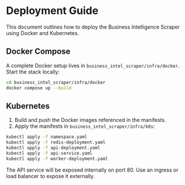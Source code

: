 # Deployment Guide

This document outlines how to deploy the Business Intelligence Scraper using Docker and Kubernetes.

## Docker Compose

A complete Docker setup lives in `business_intel_scraper/infra/docker`.
Start the stack locally:

```bash
cd business_intel_scraper/infra/docker
docker compose up --build
```

## Kubernetes

1. Build and push the Docker images referenced in the manifests.
2. Apply the manifests in `business_intel_scraper/infra/k8s`:

```bash
kubectl apply -f namespace.yaml
kubectl apply -f redis-deployment.yaml
kubectl apply -f api-deployment.yaml
kubectl apply -f api-service.yaml
kubectl apply -f worker-deployment.yaml
```

The API service will be exposed internally on port 80. Use an ingress or load balancer to expose it externally.
